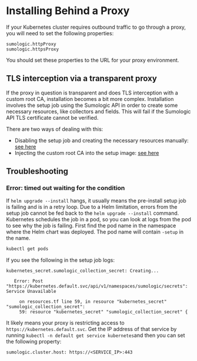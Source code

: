 # Installing Behind a Proxy

If your Kubernetes cluster requires outbound traffic to go through a proxy, you will need to set the following properties:

```
sumologic.httpProxy
sumologic.httpsProxy
```

You should set these properties to the URL for your proxy environment.

## TLS interception via a transparent proxy

If the proxy in question is transparent and does TLS interception with a custom root CA, installation becomes a bit more complex.
Installation involves the setup job using the Sumologic API in order to create some necessary resources, like collectors and fields. This
will fail if the Sumologic API TLS certificate cannot be verified.

There are two ways of dealing with this:

- Disabling the setup job and creating the necessary resources manually: [see here][manual]
- Injecting the custom root CA into the setup image: [see here][rebuilding]

[rebuilding]:
  https://help.sumologic.com/docs/send-data/kubernetes/security-best-practices/#adding-a-custom-root-ca-certificate-by-rebuilding-container-images
[manual]: ./installation.md#prerequisite

## Troubleshooting

### Error: timed out waiting for the condition

If `helm upgrade --install` hangs, it usually means the pre-install setup job is failing and is in a retry loop. Due to a Helm limitation,
errors from the setup job cannot be fed back to the `helm upgrade --install` command. Kubernetes schedules the job in a pod, so you can look
at logs from the pod to see why the job is failing. First find the pod name in the namespace where the Helm chart was deployed. The pod name
will contain `-setup` in the name.

```sh
kubectl get pods
```

If you see the following in the setup job logs:

```
kubernetes_secret.sumologic_collection_secret: Creating...

   Error: Post "https://kubernetes.default.svc/api/v1/namespaces/sumologic/secrets": Service Unavailable

     on resources.tf line 59, in resource "kubernetes_secret" "sumologic_collection_secret":
     59: resource "kubernetes_secret" "sumologic_collection_secret" {
```

It likely means your proxy is restricting access to `https://kubernetes.default.svc`. Get the IP address of that service by running
`kubectl -n default get service kubernetes`and then you can set the following property:

```
sumologic.cluster.host: https://<SERVICE_IP>:443
```
